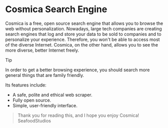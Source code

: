 # Cosmica Search Engine

Cosmica is a free, open source search engine that allows you to browse the web without personalization. Nowadays, large tech companies are creating search engines that log and store your data to be sold to companies and to personalize your experience. Therefore, you won't be able to access most of the diverse Internet. Cosmica, on the other hand, allows you to see the more diverse, better Internet freely.

> [!TIP]
> In order to get a better browsing experience, you should search more general things that are family friendly.

Its features include:
- A safe, polite and ethical web scraper.
- Fully open source.
- Simple, user-friendly interface.

> Thank you for reading this, and I hope you enjoy Cosmica!
> SeafoodStudios

